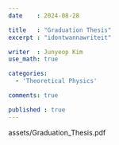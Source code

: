 ```yaml
---
date    : 2024-08-28

title   : "Graduation Thesis"
excerpt : "idontwannawriteit"

writer  : Junyeop Kim
use_math: true

categories:
  - 'Theoretical Physics'

comments: true

published : true
---
```


<object data="myfile.pdf" width="1000" height="1000" type='application/pdf'/>
assets/Graduation_Thesis.pdf

